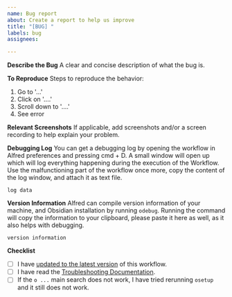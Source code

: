 ```yaml
---
name: Bug report
about: Create a report to help us improve
title: "[BUG] "
labels: bug
assignees:

---
```


**Describe the Bug**
A clear and concise description of what the bug is.

**To Reproduce**
Steps to reproduce the behavior:
1. Go to '...'
2. Click on '....'
3. Scroll down to '....'
4. See error

**Relevant Screenshots**
If applicable, add screenshots and/or a screen recording to help explain your problem.

**Debugging Log**
You can get a debugging log by opening the workflow in Alfred preferences and pressing cmd + D. A small window will open up which will log everything happening during the execution of the Workflow. Use the malfunctioning part of the workflow once more, copy the content of the log window, and attach it as text file.

```text
log data
```

**Version Information**
Alfred can compile version information of your machine, and Obsidian installation by running `odebug`. Running the command will copy the information to your clipboard, please paste it here as well, as it also helps with debugging.

```text
version information
```

**Checklist**
- [ ] I have [updated to the latest version](https://github.com/chrisgrieser/shimmering-obsidian/releases/latest) of this workflow.
- [ ] I have read the [Troubleshooting Documentation](https://github.com/chrisgrieser/shimmering-obsidian/blob/main/documentation/Troubleshooting.md).
- [ ] If the `o ...` main search does not work, I have tried rerunning `osetup` and it still does not work.
